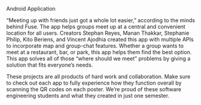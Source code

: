 Android Application


“Meeting up with friends just got a whole lot easier,” according to the minds behind Fuse. The app helps groups meet up at a central and convenient location for all users. Creators Stephan Reyes, Manan Thakkar, Stephanie Philip, Kito Beriens, and Vincent Ajodhia created this app with multiple APIs to incorporate map and group-chat features. Whether a group wants to meet at a restaurant, bar, or park, this app helps them find the best option. This app solves all of those “where should we meet” problems by giving a solution that fits everyone’s needs.

These projects are all products of hard work and collaboration. Make sure to check out each app to fully experience how they function overall by scanning the QR codes on each poster. We’re proud of these software engineering students and what they created in just one semester.
